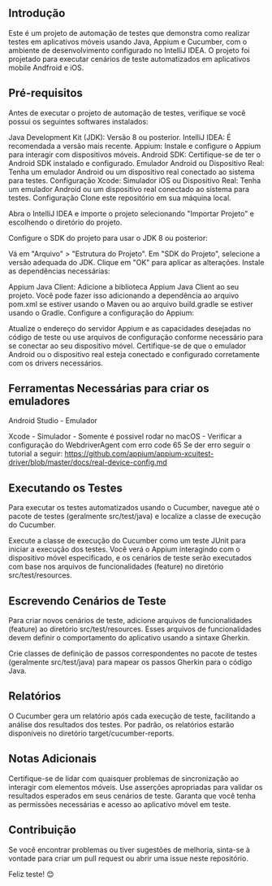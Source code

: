 
## Introdução

Este é um projeto de automação de testes que demonstra como realizar testes em aplicativos móveis usando Java, Appium e Cucumber, com o ambiente de desenvolvimento configurado no IntelliJ IDEA. O projeto foi projetado para executar cenários de teste automatizados em aplicativos mobile Andfroid e iOS.  


## Pré-requisitos

Antes de executar o projeto de automação de testes, verifique se você possui os seguintes softwares instalados:

Java Development Kit (JDK): Versão 8 ou posterior.
IntelliJ IDEA: É recomendada a versão mais recente.
Appium: Instale e configure o Appium para interagir com dispositivos móveis.
Android SDK: Certifique-se de ter o Android SDK instalado e configurado.
Emulador Android ou Dispositivo Real: Tenha um emulador Android ou um dispositivo real conectado ao sistema para testes.
Configuração
Xcode: Simulador iOS ou Dispositivo Real: Tenha um emulador Android ou um dispositivo real conectado ao sistema para testes.
Configuração
Clone este repositório em sua máquina local.

Abra o IntelliJ IDEA e importe o projeto selecionando "Importar Projeto" e escolhendo o diretório do projeto.

Configure o SDK do projeto para usar o JDK 8 ou posterior:

Vá em "Arquivo" > "Estrutura do Projeto".
Em "SDK do Projeto", selecione a versão adequada do JDK.
Clique em "OK" para aplicar as alterações.
Instale as dependências necessárias:

Appium Java Client: Adicione a biblioteca Appium Java Client ao seu projeto. Você pode fazer isso adicionando a dependência ao arquivo pom.xml se estiver usando o Maven ou ao arquivo build.gradle se estiver usando o Gradle.
Configure a configuração do Appium:

Atualize o endereço do servidor Appium e as capacidades desejadas no código de teste ou use arquivos de configuração conforme necessário para se conectar ao seu dispositivo móvel.
Certifique-se de que o emulador Android ou o dispositivo real esteja conectado e configurado corretamente com os drivers necessários.  

## Ferramentas Necessárias para criar os emuladores
Android Studio - Emulador

Xcode - Simulador - Somente é possivel rodar no macOS - Verificar a configuração do WebdriverAgent com erro code 65
Se der erro seguir o tutorial a seguir: https://github.com/appium/appium-xcuitest-driver/blob/master/docs/real-device-config.md


## Executando os Testes

Para executar os testes automatizados usando o Cucumber, navegue até o pacote de testes (geralmente src/test/java) e localize a classe de execução do Cucumber.

Execute a classe de execução do Cucumber como um teste JUnit para iniciar a execução dos testes. Você verá o Appium interagindo com o dispositivo móvel especificado, e os cenários de teste serão executados com base nos arquivos de funcionalidades (feature) no diretório src/test/resources.

## Escrevendo Cenários de Teste
Para criar novos cenários de teste, adicione arquivos de funcionalidades (feature) ao diretório src/test/resources. Esses arquivos de funcionalidades devem definir o comportamento do aplicativo usando a sintaxe Gherkin.

Crie classes de definição de passos correspondentes no pacote de testes (geralmente src/test/java) para mapear os passos Gherkin para o código Java.  


## Relatórios
O Cucumber gera um relatório após cada execução de teste, facilitando a análise dos resultados dos testes. Por padrão, os relatórios estarão disponíveis no diretório target/cucumber-reports.  


## Notas Adicionais
Certifique-se de lidar com quaisquer problemas de sincronização ao interagir com elementos móveis.
Use asserções apropriadas para validar os resultados esperados em seus cenários de teste.
Garanta que você tenha as permissões necessárias e acesso ao aplicativo móvel em teste.  


## Contribuição
Se você encontrar problemas ou tiver sugestões de melhoria, sinta-se à vontade para criar um pull request ou abrir uma issue neste repositório.  


Feliz teste! 😊
